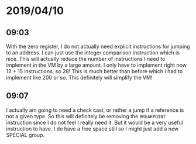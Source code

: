 # 2019/04/10

## 09:03

With the zero register, I do not actually need explicit instructions for
jumping to an address. I can just use the integer comparison instruction
which is nice. This will actually reduce the number of instructions I need
to implement in the VM by a large amount. I only have to implement right
now 13 + 15 instructions, so 28! This is much better than before which I
had to implement like 200 or so. This definitely will simplify the VM!

## 09:07

I actually am going to need a check cast, or rather a jump if a reference is
not a given type. So this will definitely be removing the `BREAKPOINT`
instruction since I do not feel I really need it. But it would be a very
useful instruction to have. I do have a free space still so I might just add
a new SPECIAL group.

